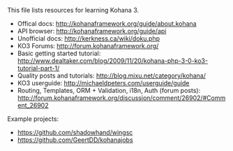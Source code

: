 This file lists resources for learning Kohana 3.

* Offical docs: http://kohanaframework.org/guide/about.kohana
* API browser: http://kohanaframework.org/guide/api
* Unofficial docs: http://kerkness.ca/wiki/doku.php
* KO3 Forums: http://forum.kohanaframework.org/
* Basic getting started tutorial: http://www.dealtaker.com/blog/2009/11/20/kohana-php-3-0-ko3-tutorial-part-1/
* Quality posts and tutorials: http://blog.mixu.net/category/kohana/
* KO3 userguide: http://michaeldpeters.com/userguide/guide
* Routing, Templates, ORM + Validation, i18n, Auth (forum posts): http://forum.kohanaframework.org/discussion/comment/26902/#Comment_26902

Example projects:

* https://github.com/shadowhand/wingsc
* https://github.com/GeertDD/kohanajobs
